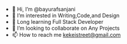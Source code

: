 - 👋 Hi, I’m @bayurafsanjani
- 👀 I’m interested in Writing,Code,and Design
- 🌱 Long learning Full Stack Developer
- 💞️ I’m looking to collaborate on Any Projects
- 📫 How to reach me kekeistreet@gmail.com

<!---
bayurafsanjani/bayurafsanjani is a ✨ special ✨ repository because its `README.md` (this file) appears on your GitHub profile.
You can click the Preview link to take a look at your changes.
--->
